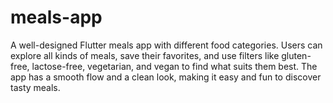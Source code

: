 # meals-app
A well-designed Flutter meals app with different food categories. Users can explore all kinds of meals, save their favorites, and use filters like gluten-free, lactose-free, vegetarian, and vegan to find what suits them best. The app has a smooth flow and a clean look, making it easy and fun to discover tasty meals.
